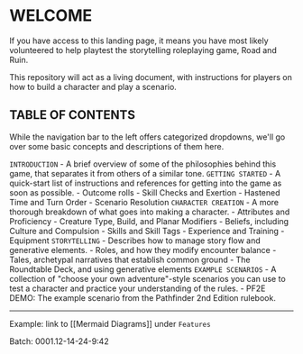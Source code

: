 # WELCOME

If you have access to this landing page, it means you have most likely volunteered to help playtest the storytelling roleplaying game, Road and Ruin.

This repository will act as a living document, with instructions for players on how to build a character and play a scenario. 

## TABLE OF CONTENTS

While the navigation bar to the left offers categorized dropdowns, we'll go over some basic concepts and descriptions of them here.

`INTRODUCTION` - A brief overview of some of the philosophies behind this game, that separates it from others of a similar tone.
`GETTING STARTED` - A quick-start list of instructions and references for getting into the game as soon as possible.
	- Outcome rolls
	- Skill Checks and Exertion
	- Hastened Time and Turn Order
	- Scenario Resolution
`CHARACTER CREATION` - A more thorough breakdown of what goes into making a character.
	- Attributes and Proficiency
	- Creature Type, Build, and Planar Modifiers
	- Beliefs, including Culture and Compulsion
	- Skills and Skill Tags
	- Experience and Training
	- Equipment
`STORYTELLING` - Describes how to manage story flow and generative elements.
	- Roles, and how they modify encounter balance
	- Tales, archetypal narratives that establish common ground
	- The Roundtable Deck, and using generative elements
`EXAMPLE SCENARIOS` - A collection of "choose your own adventure"-style scenarios you can use to test a character and practice your understanding of the rules.
	- PF2E DEMO: The example scenario from the Pathfinder 2nd Edition rulebook.


______________________

Example: link to [[Mermaid Diagrams]] under `Features`

Batch: 0001.12-14-24-9:42